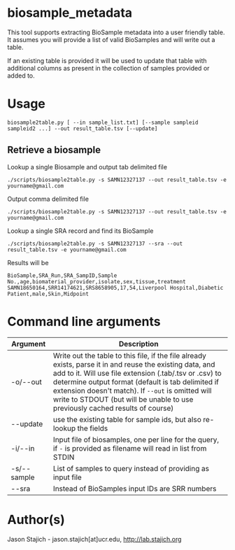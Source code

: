 # biosample_metadata
This tool supports extracting BioSample metadata into a user friendly table. It assumes you will provide a list of valid BioSamples and will write out a table.

If an existing table is provided it will be used to update that table with additional columns as present in the collection of samples provided or added to.

# Usage

```
biosample2table.py [ --in sample_list.txt] [--sample sampleid sampleid2 ...] --out result_table.tsv [--update]
```

## Retrieve a biosample

Lookup a single Biosample and output tab delimited file
```
./scripts/biosample2table.py -s SAMN12327137 --out result_table.tsv -e yourname@gmail.com
```

Output comma delimited file
```
./scripts/biosample2table.py -s SAMN12327137 --out result_table.tsv -e yourname@gmail.com
```

Lookup a single SRA record and find its BioSample

```
./scripts/biosample2table.py -s SAMN12327137 --sra --out result_table.tsv -e yourname@gmail.com
```
Results will be
```
BioSample,SRA_Run,SRA_SampID,Sample No.,age,biomaterial_provider,isolate,sex,tissue,treatment
SAMN18650164,SRR14174621,SRS8658905,17,54,Liverpool Hospital,Diabetic Patient,male,Skin,Midpoint
```
# Command line arguments

| Argument | Description |
| --------- | -------- |
| -o/--out |  Write out the table to this file, if the file already exists, parse it in and reuse the existing data, and add to it. Will use file extension (.tab/.tsv or .csv) to determine output format (default is tab delimited if extension doesn't match).  If `--out` is omitted will write to STDOUT (but will be unable to use previously cached results of course) |
| --update | use the existing table for sample ids, but also re-lookup the fields |
| -i/--in | Input file of biosamples, one per line for the query, if `-` is provided as filename will read in list from STDIN |
| -s/--sample | List of samples to query instead of providing as input file |
| --sra | Instead of BioSamples input IDs are SRR numbers |

# Author(s)
Jason Stajich - jason.stajich[at]ucr.edu, http://lab.stajich.org
